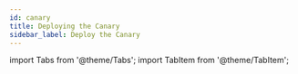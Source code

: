 ```yaml
---
id: canary
title: Deploying the Canary
sidebar_label: Deploy the Canary
---
```


import Tabs from '@theme/Tabs';
import TabItem from '@theme/TabItem';


